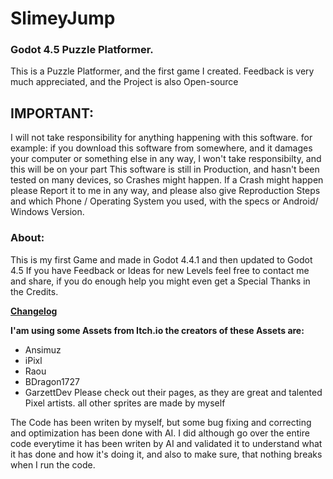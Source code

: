 # SlimeyJump
### Godot 4.5 Puzzle Platformer.
This is a Puzzle Platformer, and the first game I created. Feedback is very much appreciated, and the Project is also Open-source

## IMPORTANT:
I will not take responsibility for anything happening with this software. for example: if you download this software from somewhere, and it damages your computer or something else in any way, I won't take responsibilty, and this will be on your part
This software is still in Production, and hasn't been tested on many devices, so Crashes might happen.
If a Crash might happen please Report it to me in any way, and please also give Reproduction Steps and which Phone / Operating System you used, with the specs or Android/ Windows Version.

### About:
This is my first Game and made in Godot 4.4.1 and then updated to Godot 4.5 If you have Feedback or Ideas for new Levels feel free to contact me and share, if you do enough help you might even get a Special Thanks in the Credits.

[**Changelog**](changelog.md)


**I'am using some Assets from Itch.io the creators of these Assets are:**
- Ansimuz
- iPixl
- Raou
- BDragon1727
- GarzettDev
Please check out their pages, as they are great and talented Pixel artists.
all other sprites are made by myself

The Code has been writen by myself, but some bug fixing and correcting and optimization has been done with AI. I did although go over the entire code everytime it has been writen by AI and validated it to understand what it has done and how it's doing it, and also to make sure, that nothing breaks when I run the code.

